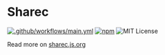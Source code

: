 # Sharec

[![.github/workflows/main.yml](https://github.com/lamartire/sharec/workflows/.github/workflows/main.yml/badge.svg)](https://github.com/lamartire/sharec/actions)
[![npm](https://img.shields.io/npm/v/sharec)](https://npmjs.com/sharec)
![MIT License](https://camo.githubusercontent.com/4481c7672053be9c676fbc983c040ca59fddfa19/68747470733a2f2f696d672e736869656c64732e696f2f6e706d2f6c2f6c6f6775782d70726f636573736f722e737667)

Read more on [sharec.js.org](https://sharec.js.org/overview.html)
